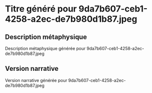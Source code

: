 # Titre généré pour 9da7b607-ceb1-4258-a2ec-de7b980d1b87.jpeg

## Description métaphysique
Description métaphysique générée pour 9da7b607-ceb1-4258-a2ec-de7b980d1b87.jpeg

## Version narrative
Version narrative générée pour 9da7b607-ceb1-4258-a2ec-de7b980d1b87.jpeg
